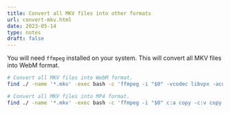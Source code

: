 ```yaml
---
title: Convert all MKV files into other formats
url: convert-mkv.html
date: 2023-05-14
type: notes
draft: false
---
```


You will need `ffmpeg` installed on your system. This will convert all MKV files
into WebM format.

```sh
# Convert all MKV files into WebM format.
find ./ -name '*.mkv' -exec bash -c 'ffmpeg -i "$0" -vcodec libvpx -acodec libvorbis -cpu-used 5 -threads 8 "${0%%.mp4}.webm"' {} \;
```

```sh
# Convert all MKV files into MP4 format.
find ./ -name '*.mkv' -exec bash -c 'ffmpeg -i "$0" c:a copy -c:v copy -cpu-used 5 -threads 8 "${0%%.mp4}.mp4"' {} \;
```
